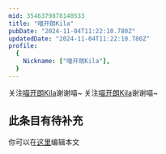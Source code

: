 ```yaml
---
mid: 3546379878140533
title: "喵开朗Kila"
pubDate: "2024-11-04T11:22:10.780Z"
updatedDate: "2024-11-04T11:22:10.780Z"
profile:
  {
    Nickname: ["喵开朗Kila"],
  }
---
```


关注[喵开朗Kila](https://space.bilibili.com/3546379878140533)谢谢喵~ 关注[喵开朗Kila](https://space.bilibili.com/3546379878140533)谢谢喵~

## 此条目有待补充
你可以在[这里](https://github.com/Yuhanawa/VTuber.ICU-Content/edit/master/v/喵开朗Kila/index.md)编辑本文
